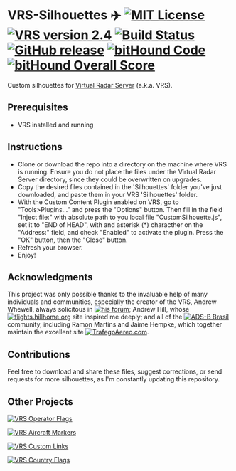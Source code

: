 # VRS-Silhouettes ✈️ [![MIT License](https://img.shields.io/badge/License-MIT-red.svg)](LICENSE) [![VRS version 2.4](https://img.shields.io/badge/VRS-v2.4-blue.svg)](http://virtualradarserver.co.uk/Download.aspx) [![Build Status](https://travis-ci.org/dedevillela/VRS-Silhouettes.svg?branch=master)](https://travis-ci.org/dedevillela/VRS-Silhouettes) [![GitHub release](https://img.shields.io/github/release/dedevillela/VRS-Silhouettes.svg)](https://github.com/dedevillela/VRS-Silhouettes/releases) [![bitHound Code](https://www.bithound.io/github/dedevillela/VRS-Silhouettes/badges/code.svg)](https://www.bithound.io/github/dedevillela/VRS-Silhouettes) [![bitHound Overall Score](https://www.bithound.io/github/dedevillela/VRS-Silhouettes/badges/score.svg)](https://www.bithound.io/github/dedevillela/VRS-Silhouettes) 
Custom silhouettes for [Virtual Radar Server](http://www.virtualradarserver.co.uk "Virtual Radar Server's Homepage") (a.k.a. VRS).

## Prerequisites
- VRS installed and running

## Instructions
- Clone or download the repo into a directory on the machine where VRS is running. Ensure you do not place the files under the Virtual Radar Server directory, since they could be overwritten on upgrades.
- Copy the desired files contained in the 'Silhouettes' folder you've just downloaded, and paste them in your VRS 'Silhouettes' folder.
- With the Custom Content Plugin enabled on VRS, go to "Tools>Plugins..." and press the "Options" button. Then fill in the field "Inject file:" with absolute path to you local file "CustomSilhouette.js", set it to "END of HEAD", with and asterisk (*) characther on the "Address:" field, and check "Enabled" to activate the plugin. Press the "OK" button, then the "Close" button.
- Refresh your browser.
- Enjoy!

## Acknowledgments
This project was only possible thanks to the invaluable help of many individuals and communities, especially the creator of the VRS, Andrew Whewell, always solicitous in [![his forum](https://img.shields.io/badge/VRS-Forum-blue.svg)](https://forum.virtualradarserver.co.uk/); Andrew Hill, whose [![flights.hillhome.org](https://img.shields.io/badge/flights-hillhome.org-ADD6FF.svg)](http://flights.hillhome.org/) site inspired me deeply; and all of the [![ADS-B Brasil](https://img.shields.io/badge/ADS--B-Brasil-lightgrey.svg)](http://bradsb.com/forum/index.php) community, including Ramon Martins and Jaime Hempke, which together maintain the excellent site [![TrafegoAereo.com](https://img.shields.io/badge/Trafego-Aereo-yellowgreen.svg)](http://trafegoaereo.com/).

## Contributions
Feel free to download and share these files, suggest corrections, or send requests for more silhouettes, as I'm constantly updating this repository.

## Other Projects

[![VRS Operator Flags](https://img.shields.io/badge/VRS-Operator_Flags-red.svg)](https://github.com/dedevillela/VRS-Operator-Flags)

[![VRS Aircraft Markers](https://img.shields.io/badge/VRS-Aircraft_Markers-orange.svg)](https://github.com/dedevillela/VRS-Aircraft-Markers)

[![VRS Custom Links](https://img.shields.io/badge/VRS-Custom_Links-yellow.svg)](https://github.com/dedevillela/VRS-Custom-links/)

[![VRS Country Flags](https://img.shields.io/badge/VRS-Country_Flags-green.svg)](https://github.com/dedevillela/VRS-Country-Flags)
